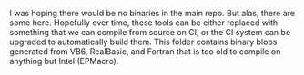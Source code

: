 I was hoping there would be no binaries in the main repo.  But alas, there are some here.  Hopefully over time, these tools can be either replaced with something that we can compile from source on CI, or the CI system can be upgraded to automatically build them.  This folder contains binary blobs generated from VB6, RealBasic, and Fortran that is too old to compile on anything but Intel (EPMacro).
